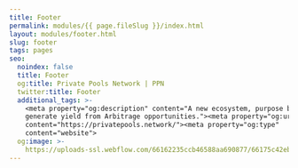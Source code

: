 ```yaml
---
title: Footer
permalink: modules/{{ page.fileSlug }}/index.html
layout: modules/footer.html
slug: footer
tags: pages
seo:
  noindex: false
  title: Footer
  og:title: Private Pools Network | PPN
  twitter:title: Footer
  additional_tags: >-
    <meta property="og:description" content="A new ecosystem, purpose built to
    generate yield from Arbitrage opportunities."><meta property="og:url"
    content="https://privatepools.network/"><meta property="og:type"
    content="website">
  og:image: >-
    https://uploads-ssl.webflow.com/66162235ccb46588aa690877/66175c42ebc0ce580e5b9283_opengraph.jpg
---
```



